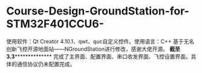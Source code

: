 # Course-Design-GroundStation-for-STM32F401CCU6-
使用软件：Qt Creator 4.10.1、qwt、quc自定义控件。使用语言：C++
基于无名创新飞控开源地面站——NGroundStation进行修改，感谢大佬开源。
**********************截至3.3************************************
完成了主界面、配置界面、串口收发界面、飞控设置界面。具体的通信协议仍未配置完成。
